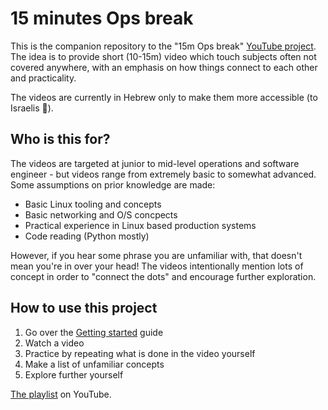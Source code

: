 # 15 minutes Ops break
This is the companion repository to the "15m Ops break" [YouTube project](https://www.youtube.com/playlist?list=PLohvP8p9jfOdyCoiJNjuc3iMz9ee9n_eF). The idea is to provide short (10-15m) video which touch subjects often not covered anywhere, with an emphasis on how things connect to each other and practicality.

The videos are currently in Hebrew only to make them more accessible (to Israelis 🤷).

## Who is this for?
The videos are targeted at junior to mid-level operations and software engineer - but videos range from extremely basic to somewhat advanced. Some assumptions on prior knowledge are made:
- Basic Linux tooling and concepts
- Basic networking and O/S concpects
- Practical experience in Linux based production systems
- Code reading (Python mostly)

However, if you hear some phrase you are unfamiliar with, that doesn't mean you're in over your head! The videos intentionally mention lots of concept in order to "connect the dots" and encourage further exploration.

## How to use this project
1. Go over the [Getting started](getting-started.md) guide
1. Watch a video
1. Practice by repeating what is done in the video yourself
1. Make a list of unfamiliar concepts
1. Explore further yourself

[The playlist](https://youtube.com/playlist?list=PLohvP8p9jfOdyCoiJNjuc3iMz9ee9n_eF) on YouTube.
